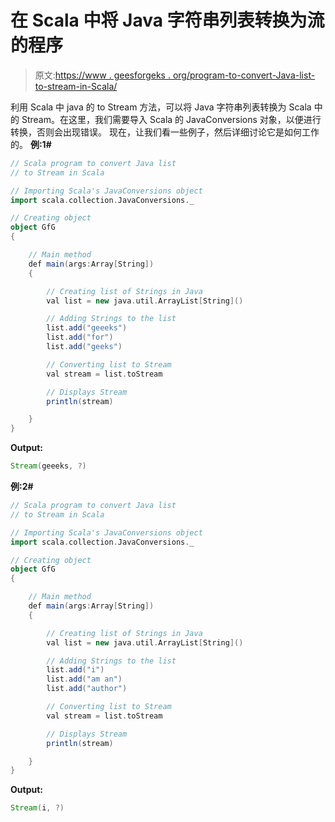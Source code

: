 # 在 Scala 中将 Java 字符串列表转换为流的程序

> 原文:[https://www . geesforgeks . org/program-to-convert-Java-list-to-stream-in-Scala/](https://www.geeksforgeeks.org/program-to-convert-java-list-of-strings-to-stream-in-scala/)

利用 Scala 中 java 的 to Stream 方法，可以将 Java 字符串列表转换为 Scala 中的 Stream。在这里，我们需要导入 Scala 的 JavaConversions 对象，以便进行转换，否则会出现错误。
现在，让我们看一些例子，然后详细讨论它是如何工作的。
**例:1#**

```scala
// Scala program to convert Java list 
// to Stream in Scala

// Importing Scala's JavaConversions object
import scala.collection.JavaConversions._

// Creating object
object GfG
{ 

    // Main method
    def main(args:Array[String])
    {

        // Creating list of Strings in Java
        val list = new java.util.ArrayList[String]()

        // Adding Strings to the list
        list.add("geeeks")
        list.add("for")
        list.add("geeks")

        // Converting list to Stream 
        val stream = list.toStream

        // Displays Stream
        println(stream)

    }
}
```

**Output:**

```scala
Stream(geeeks, ?)

```

**例:2#**

```scala
// Scala program to convert Java list 
// to Stream in Scala

// Importing Scala's JavaConversions object
import scala.collection.JavaConversions._

// Creating object
object GfG
{ 

    // Main method
    def main(args:Array[String])
    {

        // Creating list of Strings in Java
        val list = new java.util.ArrayList[String]()

        // Adding Strings to the list
        list.add("i")
        list.add("am an")
        list.add("author")

        // Converting list to Stream 
        val stream = list.toStream

        // Displays Stream
        println(stream)

    }
}
```

**Output:**

```scala
Stream(i, ?)

```